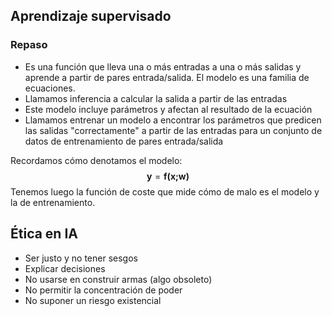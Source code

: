 ## Aprendizaje supervisado 
### Repaso
- Es una función que lleva una o más entradas a una o más salidas y aprende a partir de pares entrada/salida. El modelo es una familia de ecuaciones.
- Llamamos inferencia a calcular la salida a partir de las entradas
- Este modelo incluye parámetros y afectan al resultado de la ecuación
- Llamamos entrenar un modelo a encontrar los parámetros que predicen las salidas "correctamente" a partir de las entradas para un conjunto de datos de entrenamiento de pares entrada/salida

Recordamos cómo denotamos el modelo:
$$\textbf{y}=\textbf{f(x;w)}$$
Tenemos luego la función de coste que mide cómo de malo es el modelo y la de entrenamiento.
## Ética en IA
- Ser justo y no tener sesgos
- Explicar decisiones
- No usarse en construir armas (algo obsoleto)
- No permitir la concentración de poder
- No suponer un riesgo existencial